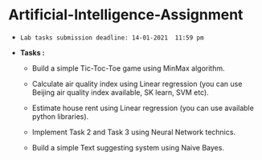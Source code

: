 # Artificial-Intelligence-Assignment
* `Lab tasks submission deadline: 14-01-2021  11:59 pm`

* **Tasks :**
    * Build a simple Tic-Toc-Toe game using MinMax algorithm.

    * Calculate air quality index using Linear regression (you can use Beijing air quality index available, SK learn, SVM etc).

    * Estimate house rent using Linear regression (you can use available python libraries).

    * Implement Task 2 and Task 3 using Neural Network technics. 

    * Build a simple Text suggesting system using Naive Bayes.